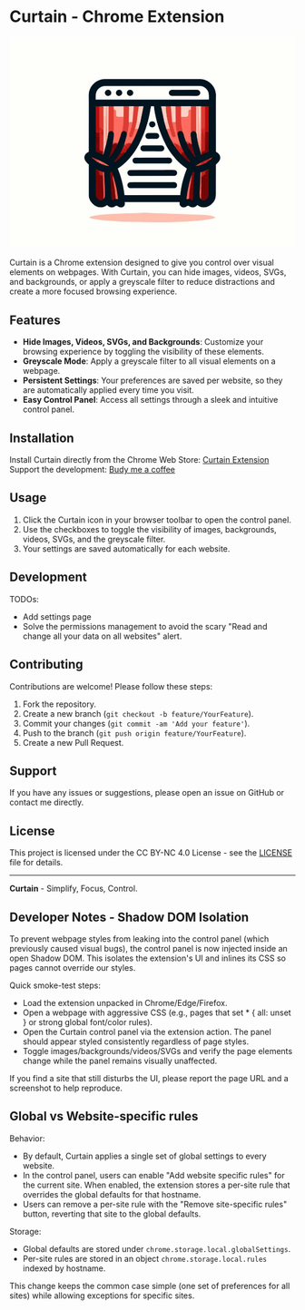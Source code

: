 # Curtain - Chrome Extension

![Curtain Icon](renditions/large.jpg)

Curtain is a Chrome extension designed to give you control over visual elements on webpages. With Curtain, you can hide images, videos, SVGs, and backgrounds, or apply a greyscale filter to reduce distractions and create a more focused browsing experience.

## Features

- **Hide Images, Videos, SVGs, and Backgrounds**: Customize your browsing experience by toggling the visibility of these elements.
- **Greyscale Mode**: Apply a greyscale filter to all visual elements on a webpage.
- **Persistent Settings**: Your preferences are saved per website, so they are automatically applied every time you visit.
- **Easy Control Panel**: Access all settings through a sleek and intuitive control panel.

## Installation

Install Curtain directly from the Chrome Web Store: [Curtain Extension](https://chromewebstore.google.com/detail/curtain/mioojgfhdncpheafokkjcmplmgcpoiee)
Support the development: [Budy me a coffee](https://www.paypal.com/donate/?hosted_button_id=C3P2E52UHSS74)

## Usage

1. Click the Curtain icon in your browser toolbar to open the control panel.
2. Use the checkboxes to toggle the visibility of images, backgrounds, videos, SVGs, and the greyscale filter.
3. Your settings are saved automatically for each website.

## Development

TODOs:

- Add settings page
- Solve the permissions management to avoid the scary "Read and change all your data on all websites" alert.

## Contributing

Contributions are welcome! Please follow these steps:

1. Fork the repository.
2. Create a new branch (`git checkout -b feature/YourFeature`).
3. Commit your changes (`git commit -am 'Add your feature'`).
4. Push to the branch (`git push origin feature/YourFeature`).
5. Create a new Pull Request.

## Support

If you have any issues or suggestions, please open an issue on GitHub or contact me directly.

## License

This project is licensed under the CC BY-NC 4.0 License - see the [LICENSE](LICENSE) file for details.

---

**Curtain** - Simplify, Focus, Control.

## Developer Notes - Shadow DOM Isolation

To prevent webpage styles from leaking into the control panel (which previously caused visual bugs), the control panel is now injected inside an open Shadow DOM. This isolates the extension's UI and inlines its CSS so pages cannot override our styles.

Quick smoke-test steps:
- Load the extension unpacked in Chrome/Edge/Firefox.
- Open a webpage with aggressive CSS (e.g., pages that set * { all: unset } or strong global font/color rules).
- Open the Curtain control panel via the extension action. The panel should appear styled consistently regardless of page styles.
- Toggle images/backgrounds/videos/SVGs and verify the page elements change while the panel remains visually unaffected.

If you find a site that still disturbs the UI, please report the page URL and a screenshot to help reproduce.

## Global vs Website-specific rules

Behavior:
- By default, Curtain applies a single set of global settings to every website.
- In the control panel, users can enable "Add website specific rules" for the current site. When enabled, the extension stores a per-site rule that overrides the global defaults for that hostname.
- Users can remove a per-site rule with the "Remove site-specific rules" button, reverting that site to the global defaults.

Storage:
- Global defaults are stored under `chrome.storage.local.globalSettings`.
- Per-site rules are stored in an object `chrome.storage.local.rules` indexed by hostname.

This change keeps the common case simple (one set of preferences for all sites) while allowing exceptions for specific sites.
